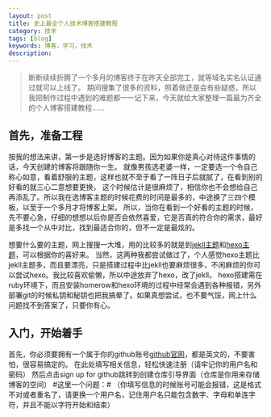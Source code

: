 ```yaml
---
layout: post
title: 史上最全个人技术博客搭建教程
category: 技术
tags: [blog]
keywords: 博客，学习，技术
description: 
---
```


> 断断续续折腾了一个多月的博客终于在昨天全部完工，就等域名实名认证通过就可以上线了。
期间搜集了很多的资料，照着做还是会有些疑惑，所以我把制作过程中遇到的难题都一一记下来，今天就给大家整理一篇最为齐全的个人博客搭建教程……



## 首先，准备工程

按我的想法来讲，第一步是选好博客的主题。因为如果你是真心对待这件事情的话，今天创建的博客将跟随你一生。
就像男孩选老婆一样，一定要选一个令自己称心如意，看着舒服的主题，这样也就不至于看了一阵日子后就腻了，在看到别的好看的就三心二意想要更换，
这个时候估计是很麻烦了，相信你也不会想给自己再添乱了。所以我在选博客主题的时候花费的时间是最多的，中途换了三四个模板，以至于一个多月才将博客上架。
所以，当你在看到一个好看的主题的时候，先不要心急，仔细的想想以后你是否会依然喜爱，它是否真的符合你的需求，最好是多找一个从中对比，找到最适合你的，但不一定是最炫的。

想要什么要的主题，网上搜搜一大堆，用的比较多的就是到[jekll主题](http://jekyllthemes.org)和[hexo主题](http://www.zhihu.com/question/24422335)，可以根据你的喜好来。
当然，这两种我都尝试做过了，个人感觉hexo主题比jekll主题多，而且要漂亮，只是搭建过程中比jekll也要麻烦很多，不闲麻烦的你可以尝试hexo。我比较喜欢偷懒，所以中途放弃了hexo，改了jekll。
hexo搭建需在ruby环境下，而且安装homerow和hexo环境的过程中经常会遇到各种报错，另外部署git的时候私钥和秘钥也把我搞晕了。如果真想尝试，也不要气馁，网上什么问题找不到答案了，只要你有心。


## 入门，开始着手

首先，你必须要拥有一个属于你的github账号[github官网](https://github.com)，都是英文的，不要害怕，很容易搞定的。
在此处填写相关信息，轻松快速注册（请牢记你的用户名和密码） 然后点击sign up for github跳转到创建仓库引导界面（仓库是你用来存储博客的空间）
#这里一个问题：# （你填写信息的时候账号可能会报错，这是格式不对或者重名了，请更换一个用户名，记住用户名只能包含数字、字母和单连字符，并且不能以字符开始和结束）

